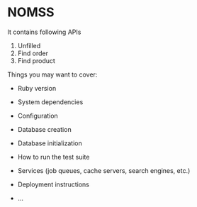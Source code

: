 # NOMSS

It contains following APIs
 1) Unfilled
 2) Find order 
 3) Find product

Things you may want to cover:

* Ruby version

* System dependencies

* Configuration

* Database creation

* Database initialization

* How to run the test suite

* Services (job queues, cache servers, search engines, etc.)

* Deployment instructions

* ...
